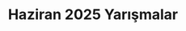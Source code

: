---
layout: monthly
title: "Haziran 2025 Yarışmalar"
key: "haziran 2025"
description: "Haziran 2025 son başvuru tarihli tüm edebiyat yarışmaları, senaryo yarışmaları, yazı yazma yarışmaları, öykü yarışmalarına buradan ulaşabilirsiniz."
permalink: "haziran-2025-yarismalar/"
---